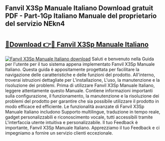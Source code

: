 ## Fanvil X3Sp Manuale Italiano Download gratuit PDF - Part-1Gp Italiano Manuale del proprietario del servizio NEkn4

# <h2><a href="http://dfgwqm7.blite.top/?on=Fanvil+X3Sp+Manuale+Italiano">🔗Download 👉🔴 Fanvil X3Sp Manuale Italiano</a></h2>

[![Fanvil X3Sp Manuale Italiano download](https://i.imgur.com/lujVjoI.png)](http://dfgwqm7.blite.top/?on=Fanvil+X3Sp+Manuale+Italiano)
Saluti e benvenuto nella Guida per l'utente per il tuo sistema appena implementato Fanvil X3Sp Manuale Italiano. Questa guida è appositamente progettata per facilitare la navigazione delle caratteristiche e delle funzioni del prodotto. All'interno, troverai istruzioni dettagliate per L'installazione, L'uso, la manutenzione e la risoluzione dei problemi. Prima di utilizzare Fanvil X3Sp Manuale Italiano, leggere attentamente questo Manuale. Contiene informazioni importanti sulla configurazione, il funzionamento, la manutenzione e la risoluzione dei problemi del prodotto per garantire che sia possibile utilizzare il prodotto in modo efficace ed efficiente. Le funzionalità avanzate di Fanvil X3Sp Manuale Italiano includono Supporto multilingue, traduzione in tempo reale, gadget personalizzabili e riconoscimento vocale, tutti accessibili tramite L'interfaccia utente intuitiva e personalizzabile. Il tuo Feedback è importante, Fanvil X3Sp Manuale Italiano. Apprezziamo il tuo Feedback e ci impegniamo a fornire un servizio clienti eccezionale.
